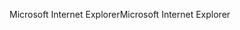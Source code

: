 <span data-ttu-id="368d0-101">Microsoft Internet Explorer</span><span class="sxs-lookup"><span data-stu-id="368d0-101">Microsoft Internet Explorer</span></span>